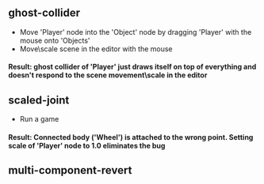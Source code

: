 ## ghost-collider
* Move 'Player' node into the 'Object' node by dragging 'Player' with the mouse onto 'Objects'
* Move\scale scene in the editor with the mouse
#### Result: ghost collider of 'Player' just draws itself on top of everything and doesn't respond to the scene movement\scale in the editor

## scaled-joint
* Run a game
#### Result: Connected body ('Wheel') is attached to the wrong point. Setting scale of 'Player' node to 1.0 eliminates the bug

## multi-component-revert
